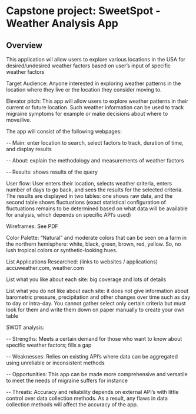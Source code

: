# Capstone project: SweetSpot - Weather Analysis App

## Overview

This application wil allow users to explore various locations in the USA for desired/undesired weather factors based on user’s input of specific weather factors

Target Audience:
Anyone interested in exploring weather patterns in the location where they live or the location they consider moving to.

Elevator pitch:
This app will allow users to explore weather patterns in their current or future location. Such weather information can be used to track migraine symptoms for example or make decisions about where to move/live. 

The app will consist of the following webpages:

-- Main: enter location to search, select factors to track, duration of time, and display results

-- About: explain the methodology and measurements of weather factors

-- Results: shows results of the query

User flow:
User enters their location, selects weather criteria, enters number of days to go back, and sees the  results for the selected criteria. The results are displayed in two tables: one shows raw data, and the second table shows fluctuations (exact statistical configuration of fluctuations remains to be determined based on what data will be available for analysis, which depends on specific API’s used)

Wireframes:
See PDF

Color Palette:
“Natural” and moderate colors that can be seen on a farm in the northern hemisphere: white, black, green, brown, red, yellow. So, no lush tropical colors or synthetic-looking hues.

List Applications Researched: (links to websites / applications) accuweather.com, weather.com

List what you like about each site: big coverage and lots of details

List what you do not like about each site: it does not give information about barometric pressure, precipitation and other changes over time such as day to day or intra-day. You cannot gather select only certain criteria but must look for them and write them down on paper manually to create your own table

SWOT analysis:

-- Strengths: Meets a certain demand for those who want to know about specific weather factors; fills a gap

-- Weaknesses: Relies on existing API’s where data can be aggregated using unreliable or inconsistent methods

-- Opportunities: This app can be made more comprehensive and versatile to meet the needs of migraine suffers for instance

-- Threats: Accuracy and reliability depends on external API’s with little control over data collection methods. As a result, any flaws in data collection methods will affect the accuracy of the app.
